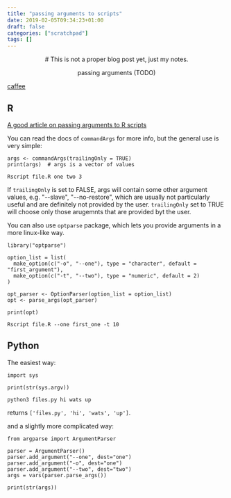 ```yaml
---
title: "passing arguments to scripts"
date: 2019-02-05T09:34:23+01:00
draft: false
categories: ["scratchpad"]
tags: []
---
```


<center>
# This is not a proper blog post yet, just my notes.

passing arguments (TODO)
</center>

[caffee](http://caffe.berkeleyvision.org/tutorial/)

## R

[A good article on passing arguments to R scripts](https://www.r-bloggers.com/passing-arguments-to-an-r-script-from-command-lines/)

You can read the docs of `commandArgs` for more info, but the general use is very simple:

```{r}
args <- commandArgs(trailingOnly = TRUE)
print(args)  # args is a vector of values
```
```{bash}
Rscript file.R one two 3
```

If `trailingOnly` is set to FALSE, args will contain some other argument values, e.g. "--slave", "--no-restore", which are usually not particularly useful and are definitely not provided by the user. `trailingOnly` set to TRUE will choose only those arugemnts that are provided byt the user.

You can also use `optparse` package, which lets you provide arguments in a more linux-like way.

```{r}
library("optparse")
 
option_list = list(
  make_option(c("-o", "--one"), type = "character", default = "first_argument"),
  make_option(c("-t", "--two"), type = "numeric", default = 2)
)
 
opt_parser <- OptionParser(option_list = option_list)
opt <- parse_args(opt_parser)

print(opt)
```

```{bash}
Rscript file.R --one first_one -t 10
```

## Python

The easiest way:

```{python}
import sys

print(str(sys.argv))
```

```
python3 files.py hi wats up
```
returns `['files.py', 'hi', 'wats', 'up']`.

and a slightly more complicated way:

```{python}
from argparse import ArgumentParser

parser = ArgumentParser()
parser.add_argument("--one", dest="one")
parser.add_argument("-o", dest="one")
parser.add_argument("--two", dest="two")
args = vars(parser.parse_args())

print(str(args))
```

